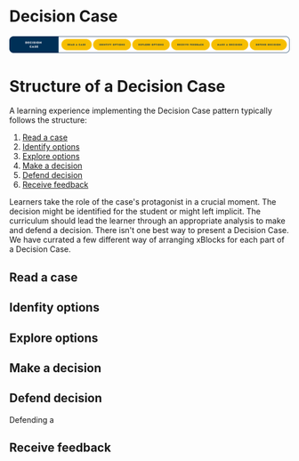 # Decision Case
<img src="./DecisionCase.png" alt="Decision Case"/>

# Structure of a Decision Case
A learning experience implementing the Decision Case pattern typically follows the structure:

1. [Read a case](#read-a-case)
2. [Identify options](#idenfity-options)
3. [Explore options](#explore-options)
4. [Make a decision](#make-a-decision)
5. [Defend decision](#defend-decision)
6. [Receive feedback](#receive-feedback)

Learners take the role of the case's protagonist in a crucial moment. The decision might be identified for the student or might left implicit. The curriculum should lead the learner through an appropriate analysis to make and defend a decision. There isn't one best way to present a Decision Case. We have currated a few different way of arranging xBlocks for each part of a Decision Case.

## Read a case

## Idenfity options

## Explore options

## Make a decision

## Defend decision
Defending a 
## Receive feedback

